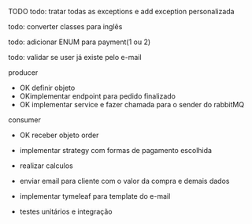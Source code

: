 

TODO
todo: tratar todas as exceptions e add exception personalizada

todo: converter classes para inglês

todo: adicionar ENUM para payment(1 ou 2)

todo: validar se user já existe pelo e-mail

producer

* OK definir objeto
* OKimplementar endpoint para pedido finalizado
* OK implementar service e fazer chamada para o sender do rabbitMQ

consumer

* OK receber objeto order
* implementar strategy com formas de pagamento escolhida
* realizar calculos
* enviar email para cliente com o valor da compra e demais dados
* implementar tymeleaf para template do e-mail

* testes unitários e integração
